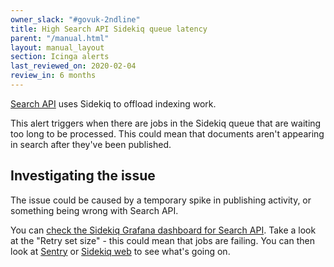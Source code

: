```yaml
---
owner_slack: "#govuk-2ndline"
title: High Search API Sidekiq queue latency
parent: "/manual.html"
layout: manual_layout
section: Icinga alerts
last_reviewed_on: 2020-02-04
review_in: 6 months
---
```


[Search API](/apps/search-api.html) uses Sidekiq to offload indexing work.

This alert triggers when there are jobs in the Sidekiq queue that are waiting
too long to be processed. This could mean that documents aren't appearing in
search after they've been published.

## Investigating the issue

The issue could be caused by a temporary spike in publishing activity, or
something being wrong with Search API.

You can [check the Sidekiq Grafana dashboard for Search
API][search-api-grafana]. Take a look at the "Retry set size" - this could mean
that jobs are failing. You can then look at [Sentry][sentry] or
[Sidekiq web][sidekiq-web] to see what's going on.

[search-api-grafana]: https://grafana.production.govuk.digital/dashboard/file/sidekiq.json?refresh=1m&orgId=1&var-Application=search-api&var-Queues=All
[sentry]: /manual/error-reporting.html
[sidekiq-web]: /manual/sidekiq.html#sidekiq-web
